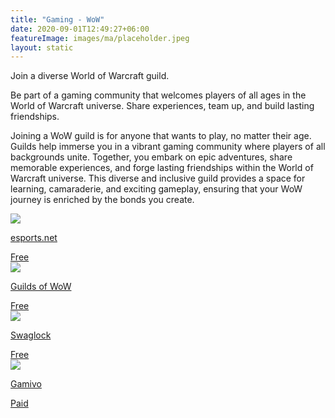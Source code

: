 ```yaml
---
title: "Gaming - WoW"
date: 2020-09-01T12:49:27+06:00
featureImage: images/ma/placeholder.jpeg
layout: static
---
```


Join a diverse World of Warcraft guild.

Be part of a gaming community that welcomes players of all ages in the World of Warcraft universe. Share experiences, team up, and build lasting friendships.

Joining a WoW guild is for anyone that wants to play, no matter their age. Guilds help immerse you in a vibrant gaming community where players of all backgrounds unite. Together, you embark on epic adventures, share memorable experiences, and forge lasting friendships within the World of Warcraft universe. This diverse and inclusive guild provides a space for learning, camaraderie, and exciting gameplay, ensuring that your WoW journey is enriched by the bonds you create.

<a class="ma-link" href="https://www.esports.net/news/wow/how-to-find-a-guild-world-of-warcraft/"><div class="ma-card ma-card-Community"><div class="ma-icon"><img src ="/images/Icon-check - community - opacity.svg"/></div><div class="ma-name"><p>esports.net</p></div><div class="ma-paid-text"><span>Free</span></div></div></a><a class="ma-link" href="https://guildsofwow.com/"><div class="ma-card ma-card-Community"><div class="ma-icon"><img src ="/images/Icon-check - community - opacity.svg"/></div><div class="ma-name"><p>Guilds of WoW</p></div><div class="ma-paid-text"><span>Free</span></div></div></a><a class="ma-link" href="https://www.youtube.com/watch?v=YKjfqz5KixQ"><div class="ma-card ma-card-Community"><div class="ma-icon"><img src ="/images/Icon-check - community - opacity.svg"/></div><div class="ma-name"><p>Swaglock</p></div><div class="ma-paid-text"><span>Free</span></div></div></a><a class="ma-link" href="https://www.awin1.com/cread.php?awinmid=50027&awinaffid=1198638&ued=https%3A%2F%2Fwww.gamivo.com%2F"><div class="ma-card ma-card-Community"><div class="ma-icon"><img src ="/images/Icon-pound - community - opacity.svg"/></div><div class="ma-name"><p>Gamivo</p></div><div class="ma-paid-text"><span>Paid</span></div></div></a>  

<br/><br/>






